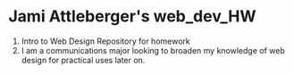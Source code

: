 # Jami Attleberger's web_dev_HW
1) Intro to Web Design Repository for homework
2) I am a communications major looking to broaden my knowledge of web design for practical uses later on. 

